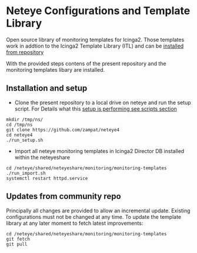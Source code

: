 # Neteye Configurations and Template Library

Open source library of monitoring templates for Icinga2. Those templates work in addtion to the Icinga2 Template Library (ITL) and can be [installed from repository](https://github.com/zampat/icinga2-monitoring-templates)

With the provided steps contens of the present repository and the monitoring templates libary are installed.

## Installation and setup

- Clone the present repository to a local drive on neteye and run the setup script.
   For Details what this [setup is performing see scripts section](../scripts/)
```
mkdir /tmp/ns/
cd /tmp/ns
git clone https://github.com/zampat/neteye4
cd neteye4
./run_setup.sh
```
- Import all neteye monitoring templates in Icinga2 Director DB installed within the neteyeshare   
```
cd /neteye/shared/neteyeshare/monitoring/monitoring-templates
./run_import.sh
systemctl restart httpd.service
```

## Updates from community repo

Principally all changes are provided to allow an incremental update. Existing configurations must not be changed at any time.
To update the template library at any later moment to fetch latest improvements:
```
cd /neteye/shared/neteyeshare/monitoring/monitoring-templates
git fetch
git pull
```

